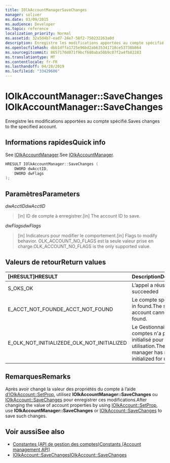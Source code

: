 ```yaml
---
title: IOlkAccountManagerSaveChanges
manager: soliver
ms.date: 03/09/2015
ms.audience: Developer
ms.topic: reference
localization_priority: Normal
ms.assetid: 32a5d4b7-ead7-24e7-58f2-750232263a0d
description: Enregistre les modifications apportées au compte spécifié.
ms.openlocfilehash: dbb1dffa1725e96bd2ab635341718ce53738b864
ms.sourcegitcommit: 8657170d071f9bcf680aba50b9c07f2a4fb82283
ms.translationtype: MT
ms.contentlocale: fr-FR
ms.lasthandoff: 04/28/2019
ms.locfileid: "33429606"
---
```

# <a name="iolkaccountmanagersavechanges"></a><span data-ttu-id="fa9bc-103">IOlkAccountManager::SaveChanges</span><span class="sxs-lookup"><span data-stu-id="fa9bc-103">IOlkAccountManager::SaveChanges</span></span>

<span data-ttu-id="fa9bc-104">Enregistre les modifications apportées au compte spécifié.</span><span class="sxs-lookup"><span data-stu-id="fa9bc-104">Saves changes to the specified account.</span></span>
  
## <a name="quick-info"></a><span data-ttu-id="fa9bc-105">Informations rapides</span><span class="sxs-lookup"><span data-stu-id="fa9bc-105">Quick info</span></span>

<span data-ttu-id="fa9bc-106">See [IOlkAccountManager](iolkaccountmanager.md).</span><span class="sxs-lookup"><span data-stu-id="fa9bc-106">See [IOlkAccountManager](iolkaccountmanager.md).</span></span>
  
```cpp
HRESULT IOlkAccountManager::SaveChanges (  
    DWORD dwAcctID, 
    DWORD dwFlags 
); 
```

## <a name="parameters"></a><span data-ttu-id="fa9bc-107">Paramètres</span><span class="sxs-lookup"><span data-stu-id="fa9bc-107">Parameters</span></span>

<span data-ttu-id="fa9bc-108">_dwAcctID_</span><span class="sxs-lookup"><span data-stu-id="fa9bc-108">_dwAcctID_</span></span>
  
> <span data-ttu-id="fa9bc-109">[in] ID de compte à enregistrer.</span><span class="sxs-lookup"><span data-stu-id="fa9bc-109">[in] The account ID to save.</span></span> 
    
<span data-ttu-id="fa9bc-110">_dwFlags_</span><span class="sxs-lookup"><span data-stu-id="fa9bc-110">_dwFlags_</span></span>
  
> <span data-ttu-id="fa9bc-111">[in] Indicateurs pour modifier le comportement.</span><span class="sxs-lookup"><span data-stu-id="fa9bc-111">[in] Flags to modify behavior.</span></span> <span data-ttu-id="fa9bc-112">OLK_ACCOUNT_NO_FLAGS est la seule valeur prise en charge.</span><span class="sxs-lookup"><span data-stu-id="fa9bc-112">OLK_ACCOUNT_NO_FLAGS is the only supported value.</span></span>
    
## <a name="return-values"></a><span data-ttu-id="fa9bc-113">Valeurs de retour</span><span class="sxs-lookup"><span data-stu-id="fa9bc-113">Return values</span></span>

|<span data-ttu-id="fa9bc-114">**[HRESULT]**</span><span class="sxs-lookup"><span data-stu-id="fa9bc-114">**HRESULT**</span></span>|<span data-ttu-id="fa9bc-115">**Description**</span><span class="sxs-lookup"><span data-stu-id="fa9bc-115">**Description**</span></span>|
|:-----|:-----|
|<span data-ttu-id="fa9bc-116">S_OK</span><span class="sxs-lookup"><span data-stu-id="fa9bc-116">S_OK</span></span>  <br/> |<span data-ttu-id="fa9bc-117">L’appel a réussi</span><span class="sxs-lookup"><span data-stu-id="fa9bc-117">The call succeeded</span></span>  <br/> |
|<span data-ttu-id="fa9bc-118">E_ACCT_NOT_FOUND</span><span class="sxs-lookup"><span data-stu-id="fa9bc-118">E_ACCT_NOT_FOUND</span></span>  <br/> |<span data-ttu-id="fa9bc-119">Le compte spécifié est in found.</span><span class="sxs-lookup"><span data-stu-id="fa9bc-119">The specified account cannot be found.</span></span>  <br/> |
|<span data-ttu-id="fa9bc-120">E_OLK_NOT_INITIALIZED</span><span class="sxs-lookup"><span data-stu-id="fa9bc-120">E_OLK_NOT_INITIALIZED</span></span>  <br/> |<span data-ttu-id="fa9bc-121">Le Gestionnaire de comptes n'a pas été initialisé pour une utilisation.</span><span class="sxs-lookup"><span data-stu-id="fa9bc-121">The account manager has not been initialized for use.</span></span>  <br/> |
   
## <a name="remarks"></a><span data-ttu-id="fa9bc-122">Remarques</span><span class="sxs-lookup"><span data-stu-id="fa9bc-122">Remarks</span></span>

<span data-ttu-id="fa9bc-123">Après avoir changé la valeur des propriétés du compte à l’aide [d’IOlkAccount::SetProp](iolkaccount-setprop.md), utilisez **IOlkAccountManager::SaveChanges** ou [IOlkAccount::SaveChanges](iolkaccount-savechanges.md) pour enregistrer ces modifications.</span><span class="sxs-lookup"><span data-stu-id="fa9bc-123">After changing the value of account properties by using [IOlkAccount::SetProp](iolkaccount-setprop.md), use **IOlkAccountManager::SaveChanges** or [IOlkAccount::SaveChanges](iolkaccount-savechanges.md) to save such changes.</span></span> 
  
## <a name="see-also"></a><span data-ttu-id="fa9bc-124">Voir aussi</span><span class="sxs-lookup"><span data-stu-id="fa9bc-124">See also</span></span>

- [<span data-ttu-id="fa9bc-125">Constantes (API de gestion des comptes)</span><span class="sxs-lookup"><span data-stu-id="fa9bc-125">Constants (Account management API)</span></span>](constants-account-management-api.md) 
- [<span data-ttu-id="fa9bc-126">IOlkAccount::SaveChanges</span><span class="sxs-lookup"><span data-stu-id="fa9bc-126">IOlkAccount::SaveChanges</span></span>](iolkaccount-savechanges.md)

